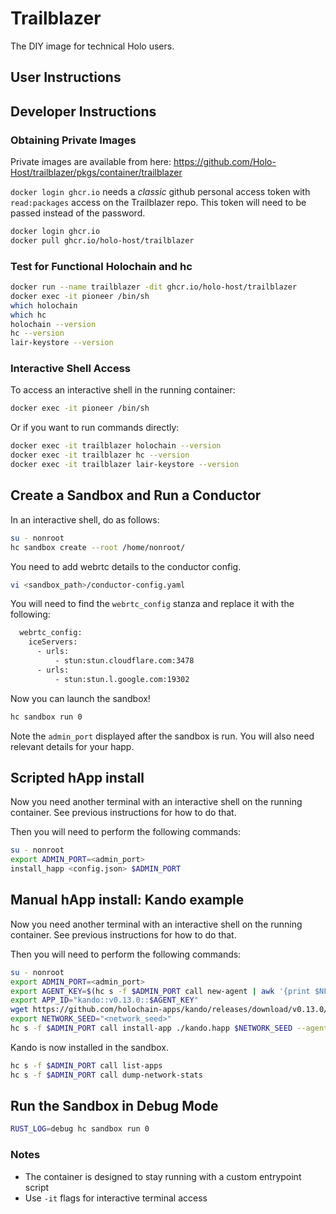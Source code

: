 # Trailblazer

The DIY image for technical Holo users.

## User Instructions

## Developer Instructions

### Obtaining Private Images

Private images are available from here:
https://github.com/Holo-Host/trailblazer/pkgs/container/trailblazer

`docker login ghcr.io` needs a *classic* github personal access token with `read:packages` access on the Trailblazer repo.  This token will need to be passed instead of the password.

```sh
docker login ghcr.io
docker pull ghcr.io/holo-host/trailblazer
```

### Test for Functional Holochain and hc

```sh
docker run --name trailblazer -dit ghcr.io/holo-host/trailblazer
docker exec -it pioneer /bin/sh
which holochain
which hc
holochain --version
hc --version
lair-keystore --version
```

### Interactive Shell Access

To access an interactive shell in the running container:

```sh
docker exec -it pioneer /bin/sh
```

Or if you want to run commands directly:

```sh
docker exec -it trailblazer holochain --version
docker exec -it trailblazer hc --version
docker exec -it trailblazer lair-keystore --version
```

## Create a Sandbox and Run a Conductor

In an interactive shell, do as follows:

```sh
su - nonroot
hc sandbox create --root /home/nonroot/
```

You need to add webrtc details to the conductor config.

```sh
vi <sandbox_path>/conductor-config.yaml
```

You will need to find the `webrtc_config` stanza and replace it with the following:

```sh
  webrtc_config:
    iceServers:
      - urls:
          - stun:stun.cloudflare.com:3478
      - urls:
          - stun:stun.l.google.com:19302
```

Now you can launch the sandbox!

```sh
hc sandbox run 0
```

Note the `admin_port` displayed after the sandbox is run.  You will also need relevant details for your happ.  

## Scripted hApp install
Now you need another terminal with an interactive shell on the running container.  See previous instructions for how to do that.

Then you will need to perform the following commands:

```sh
su - nonroot
export ADMIN_PORT=<admin_port>
install_happ <config.json> $ADMIN_PORT
```

## Manual hApp install: Kando example
Now you need another terminal with an interactive shell on the running container.  See previous instructions for how to do that.

Then you will need to perform the following commands:

```sh
su - nonroot
export ADMIN_PORT=<admin_port>
export AGENT_KEY=$(hc s -f $ADMIN_PORT call new-agent | awk '{print $NF}')
export APP_ID="kando::v0.13.0::$AGENT_KEY"
wget https://github.com/holochain-apps/kando/releases/download/v0.13.0/kando.happ
export NETWORK_SEED="<network_seed>"
hc s -f $ADMIN_PORT call install-app ./kando.happ $NETWORK_SEED --agent-key "$AGENT_KEY" --app-id "$APP_ID"

```

Kando is now installed in the sandbox.

```sh
hc s -f $ADMIN_PORT call list-apps
hc s -f $ADMIN_PORT call dump-network-stats

```

## Run the Sandbox in Debug Mode

```sh
RUST_LOG=debug hc sandbox run 0
```

### Notes

- The container is designed to stay running with a custom entrypoint script
- Use `-it` flags for interactive terminal access

